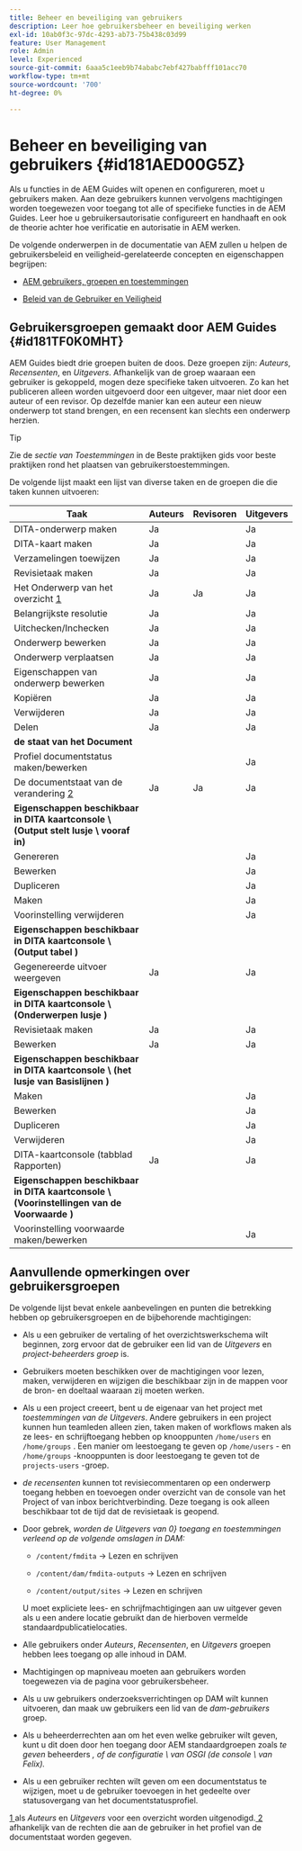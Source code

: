 ```yaml
---
title: Beheer en beveiliging van gebruikers
description: Leer hoe gebruikersbeheer en beveiliging werken
exl-id: 10ab0f3c-97dc-4293-ab73-75b438c03d99
feature: User Management
role: Admin
level: Experienced
source-git-commit: 6aaa5c1eeb9b74ababc7ebf427babfff101acc70
workflow-type: tm+mt
source-wordcount: '700'
ht-degree: 0%

---
```


# Beheer en beveiliging van gebruikers {#id181AED00G5Z}

Als u functies in de AEM Guides wilt openen en configureren, moet u gebruikers maken. Aan deze gebruikers kunnen vervolgens machtigingen worden toegewezen voor toegang tot alle of specifieke functies in de AEM Guides. Leer hoe u gebruikersautorisatie configureert en handhaaft en ook de theorie achter hoe verificatie en autorisatie in AEM werken.

De volgende onderwerpen in de documentatie van AEM zullen u helpen de gebruikersbeleid en veiligheid-gerelateerde concepten en eigenschappen begrijpen:

- [ AEM gebruikers, groepen en toestemmingen ](https://experienceleague.adobe.com/docs/experience-manager-learn/cloud-service/accessing/aem-users-groups-and-permissions.html)

- [ Beleid van de Gebruiker en Veiligheid ](https://experienceleague.adobe.com/docs/experience-manager-65/administering/security/security.html)


## Gebruikersgroepen gemaakt door AEM Guides {#id181TF0K0MHT}

AEM Guides biedt drie groepen buiten de doos. Deze groepen zijn: *Auteurs*, *Recensenten*, en *Uitgevers*. Afhankelijk van de groep waaraan een gebruiker is gekoppeld, mogen deze specifieke taken uitvoeren. Zo kan het publiceren alleen worden uitgevoerd door een uitgever, maar niet door een auteur of een revisor. Op dezelfde manier kan een auteur een nieuw onderwerp tot stand brengen, en een recensent kan slechts een onderwerp herzien.

>[!TIP]
>
> Zie de *sectie van Toestemmingen* in de Beste praktijken gids voor beste praktijken rond het plaatsen van gebruikerstoestemmingen.

De volgende lijst maakt een lijst van diverse taken en de groepen die die taken kunnen uitvoeren:

| Taak | Auteurs | Revisoren | Uitgevers |
|----|-------|---------|----------|
| DITA-onderwerp maken | Ja |   | Ja |
| DITA-kaart maken | Ja |   | Ja |
| Verzamelingen toewijzen | Ja |   | Ja |
| Revisietaak maken | Ja |   | Ja |
| Het Onderwerp van het overzicht [ 1 ](#fntarg_1) | Ja | Ja | Ja |
| Belangrijkste resolutie | Ja |   | Ja |
| Uitchecken/Inchecken | Ja |   | Ja |
| Onderwerp bewerken | Ja |   | Ja |
| Onderwerp verplaatsen | Ja |   | Ja |
| Eigenschappen van onderwerp bewerken | Ja |   | Ja |
| Kopiëren | Ja |   | Ja |
| Verwijderen | Ja |   | Ja |
| Delen | Ja |   | Ja |
| **de staat van het Document** |
| Profiel documentstatus maken/bewerken |   |   | Ja |
| De documentstaat van de verandering [ 2 ](#fntarg_2) | Ja | Ja | Ja |
| **Eigenschappen beschikbaar in DITA kaartconsole \ (Output stelt lusje \ vooraf in)** |
| Genereren |   |   | Ja |
| Bewerken |   |   | Ja |
| Dupliceren |   |   | Ja |
| Maken |   |   | Ja |
| Voorinstelling verwijderen |   |   | Ja |
| **Eigenschappen beschikbaar in DITA kaartconsole \ (Output tabel \)** |
| Gegenereerde uitvoer weergeven | Ja |   | Ja |
| **Eigenschappen beschikbaar in DITA kaartconsole \ (Onderwerpen lusje \)** |
| Revisietaak maken | Ja |   | Ja |
| Bewerken | Ja |   | Ja |
| **Eigenschappen beschikbaar in DITA kaartconsole \ (het lusje van Basislijnen \)** |
| Maken |   |   | Ja |
| Bewerken |   |   | Ja |
| Dupliceren |   |   | Ja |
| Verwijderen |   |   | Ja |
| DITA-kaartconsole \(tabblad Rapporten\) | Ja |   | Ja |
| **Eigenschappen beschikbaar in DITA kaartconsole \ (Voorinstellingen van de Voorwaarde \)** |
| Voorinstelling voorwaarde maken/bewerken |   |   | Ja |

## Aanvullende opmerkingen over gebruikersgroepen

De volgende lijst bevat enkele aanbevelingen en punten die betrekking hebben op gebruikersgroepen en de bijbehorende machtigingen:

- Als u een gebruiker de vertaling of het overzichtswerkschema wilt beginnen, zorg ervoor dat de gebruiker een lid van de *Uitgevers* en *project-beheerders groep* is.

- Gebruikers moeten beschikken over de machtigingen voor lezen, maken, verwijderen en wijzigen die beschikbaar zijn in de mappen voor de bron- en doeltaal waaraan zij moeten werken.

- Als u een project creeert, bent u de eigenaar van het project met *toestemmingen van de Uitgevers*. Andere gebruikers in een project kunnen hun teamleden alleen zien, taken maken of workflows maken als ze lees- en schrijftoegang hebben op knooppunten `/home/users` en `/home/groups` . Een manier om leestoegang te geven op `/home/users` - en `/home/groups` -knooppunten is door leestoegang te geven tot de `projects-users` -groep.

- *de recensenten* kunnen tot revisiecommentaren op een onderwerp toegang hebben en toevoegen onder overzicht van de console van het Project of van inbox berichtverbinding. Deze toegang is ook alleen beschikbaar tot de tijd dat de revisietaak is geopend.

- Door gebrek, *worden de Uitgevers van 0} toegang en toestemmingen verleend op de volgende omslagen in DAM:*

   - `/content/fmdita` -\> Lezen en schrijven

   - `/content/dam/fmdita-outputs` -\> Lezen en schrijven

   - `/content/output/sites` -\> Lezen en schrijven

  U moet expliciete lees- en schrijfmachtigingen aan uw uitgever geven als u een andere locatie gebruikt dan de hierboven vermelde standaardpublicatielocaties.

- Alle gebruikers onder *Auteurs*, *Recensenten*, en *Uitgevers* groepen hebben lees toegang op alle inhoud in DAM.

- Machtigingen op mapniveau moeten aan gebruikers worden toegewezen via de pagina voor gebruikersbeheer.

- Als u uw gebruikers onderzoeksverrichtingen op DAM wilt kunnen uitvoeren, dan maak uw gebruikers een lid van de *dam-gebruikers* groep.

- Als u beheerderrechten aan om het even welke gebruiker wilt geven, kunt u dit doen door hen toegang door AEM standaardgroepen zoals *te geven* beheerders *, of de configuratie \ van OSGI (de console \ van Felix).*

- Als u een gebruiker rechten wilt geven om een documentstatus te wijzigen, moet u de gebruiker toevoegen in het gedeelte over statusovergang van het documentstatusprofiel.

[ 1 ](#fnsrc_1) als *Auteurs* en *Uitgevers* voor een overzicht worden uitgenodigd.[ 2 ](#fnsrc_2) afhankelijk van de rechten die aan de gebruiker in het profiel van de documentstaat worden gegeven.
